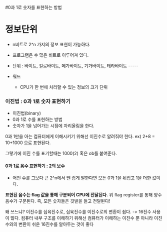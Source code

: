 #0과 1로 숫자를 표현하는 방법

# 정보단위
- n비트로 2^n 가지의 정보 표현이 가능하다.
- 프로그램은 수 많은 비트로 이루어져 있다.
- 단위 : 바이트, 킬로바이트, 메가바이트, 기가바이트, 테라바이트 -----



- 워드
	- CPU가 한 번에 처리할 수 있는 정보의 크기 단위


### 이진법 : 0과 1로 숫자 표현하기
- 이진법(binary)
- 0과 1로 수를 표현하는 방법
- 숫자가 1을 넘어가는 시점에 자리올림을 한다.

0과 1만을 아는 컴퓨터에게 이해시키기 위해선 이진수로 알려줘야 한다.
ex) 2+8 = 10+1000 으로 표현된다.

그렇기에 이진 수를 표기할때는 1000(2) 혹은 ob를 붙여준다.
#### 0과 1로 음수 표현하기 : 2의 보수
- 어떤 수를 그보다 큰 2^n에서 뺀 
쉽게 말한다면 모든 0과 1을 뒤집고 1을 더한 값이다.

**표현된 음수는 flag 값을 통해 구분되어 CPU에 전달된다.**
위 flag register를 통해 양수 음수가 구분된다.
즉, 모든 숫자들은 깃발을 들고 전달된다!


왜 쓰느냐? 이진수를 십육진수로, 십육진수를 이진수로의 변환이 쉽다.
-> 16진수 사용이 많다.
컴퓨터 내부 구조를 이해하기 위해선 컴퓨터가 이해하는 이진수 뿐 아니라 이진수와의 변환이 쉬운 16진수를 알아두는 것이 좋다
